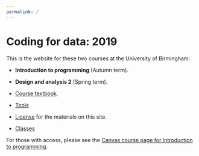 ```yaml
---
permalink: /
---
```


# Coding for data: 2019

This is the website for these two courses at the University of Birmingham:

* **Introduction to programming** (Autumn term).
* **Design and analysis 2** (Spring term).

* [Course textbook](chapters/01/intro).
* [Tools](tools)
* [License](license) for the materials on this site.
* [Classes](classes)

For those with access, please see the [Canvas course page for Introduction to
programming](https://canvas.bham.ac.uk/courses/41498).
